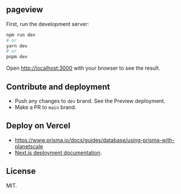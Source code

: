 ## pageview

First, run the development server:

```bash
npm run dev
# or
yarn dev
# or
pnpm dev
```

Open [http://localhost:3000](http://localhost:3000) with your browser to see the result.

## Contribute and deployment

- Push any changes to `dev` brand. See the Preview deployment.
- Make a PR to `main` brand.

## Deploy on Vercel

- https://www.prisma.io/docs/guides/database/using-prisma-with-planetscale
- [Next.js deployment documentation](https://nextjs.org/docs/deployment).

## License

MIT.
